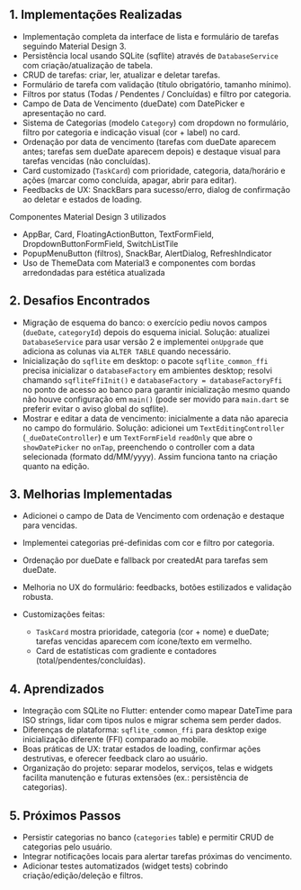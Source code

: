 ## 1. Implementações Realizadas

- Implementação completa da interface de lista e formulário de tarefas seguindo Material Design 3.
- Persistência local usando SQLite (sqflite) através de `DatabaseService` com criação/atualização de tabela.
- CRUD de tarefas: criar, ler, atualizar e deletar tarefas.
- Formulário de tarefa com validação (título obrigatório, tamanho mínimo).
- Filtros por status (Todas / Pendentes / Concluídas) e filtro por categoria.
- Campo de Data de Vencimento (dueDate) com DatePicker e apresentação no card.
- Sistema de Categorias (modelo `Category`) com dropdown no formulário, filtro por categoria e indicação visual (cor + label) no card.
- Ordenação por data de vencimento (tarefas com dueDate aparecem antes; tarefas sem dueDate aparecem depois) e destaque visual para tarefas vencidas (não concluídas).
- Card customizado (`TaskCard`) com prioridade, categoria, data/horário e ações (marcar como concluída, apagar, abrir para editar).
- Feedbacks de UX: SnackBars para sucesso/erro, dialog de confirmação ao deletar e estados de loading.

Componentes Material Design 3 utilizados

- AppBar, Card, FloatingActionButton, TextFormField, DropdownButtonFormField, SwitchListTile
- PopupMenuButton (filtros), SnackBar, AlertDialog, RefreshIndicator
- Uso de ThemeData com Material3 e componentes com bordas arredondadas para estética atualizada

## 2. Desafios Encontrados

- Migração de esquema do banco: o exercício pediu novos campos (`dueDate`, `categoryId`) depois do esquema inicial. Solução: atualizei `DatabaseService` para usar versão 2 e implementei `onUpgrade` que adiciona as colunas via `ALTER TABLE` quando necessário.
- Inicialização do `sqflite` em desktop: o pacote `sqflite_common_ffi` precisa inicializar o `databaseFactory` em ambientes desktop; resolvi chamando `sqfliteFfiInit()` e `databaseFactory = databaseFactoryFfi` no ponto de acesso ao banco para garantir inicialização mesmo quando não houve configuração em `main()` (pode ser movido para `main.dart` se preferir evitar o aviso global do sqflite).
- Mostrar e editar a data de vencimento: inicialmente a data não aparecia no campo do formulário. Solução: adicionei um `TextEditingController` (`_dueDateController`) e um `TextFormField` `readOnly` que abre o `showDatePicker` no `onTap`, preenchendo o controller com a data selecionada (formato dd/MM/yyyy). Assim funciona tanto na criação quanto na edição.

## 3. Melhorias Implementadas


- Adicionei o campo de Data de Vencimento com ordenação e destaque para vencidas.
- Implementei categorias pré-definidas com cor e filtro por categoria.
- Ordenação por dueDate e fallback por createdAt para tarefas sem dueDate.
- Melhoria no UX do formulário: feedbacks, botões estilizados e validação robusta.

- Customizações feitas:
  - `TaskCard` mostra prioridade, categoria (cor + nome) e dueDate; tarefas vencidas aparecem com ícone/texto em vermelho.
  - Card de estatísticas com gradiente e contadores (total/pendentes/concluídas).

## 4. Aprendizados

- Integração com SQLite no Flutter: entender como mapear DateTime para ISO strings, lidar com tipos nulos e migrar schema sem perder dados.
- Diferenças de plataforma: `sqflite_common_ffi` para desktop exige inicialização diferente (FFI) comparado ao mobile.
- Boas práticas de UX: tratar estados de loading, confirmar ações destrutivas, e oferecer feedback claro ao usuário.
- Organização do projeto: separar modelos, serviços, telas e widgets facilita manutenção e futuras extensões (ex.: persistência de categorias).

## 5. Próximos Passos

- Persistir categorias no banco (`categories` table) e permitir CRUD de categorias pelo usuário.
- Integrar notificações locais para alertar tarefas próximas do vencimento.
- Adicionar testes automatizados (widget tests) cobrindo criação/edição/deleção e filtros.